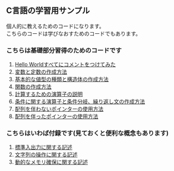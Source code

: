 ## C言語の学習用サンプル

個人的に教えるためのコードになります。<br>
こちらのコードは学びなおすためのコードでもあります。

### こちらは基礎部分習得のためのコードです
1. [Hello Worldすべてにコメントをつけてみた](https://github.com/Chronoss0518/ConsoleProject/blob/master/CProject/sample/sample1.c)
2. [変数と定数の作成方法](https://github.com/Chronoss0518/ConsoleProject/blob/master/CProject/sample/sample2.c)
3. [基本的な値型の種類と構造体の作成方法](https://github.com/Chronoss0518/ConsoleProject/blob/master/CProject/sample/sample3.c)
4. [関数の作成方法](https://github.com/Chronoss0518/ConsoleProject/blob/master/CProject/sample/sample4.c)
5. [計算するための演算子の説明](https://github.com/Chronoss0518/ConsoleProject/blob/master/CProject/sample/sample5.c)
6. [条件に関する演算子と条件分岐、繰り返し文の作成方法](https://github.com/Chronoss0518/ConsoleProject/blob/master/CProject/sample/sample6.c)
7. [配列を伴わないポインターの使用方法](https://github.com/Chronoss0518/ConsoleProject/blob/master/CProject/sample/sample7.c)
8. [配列を伴ったポインターの使用方法](https://github.com/Chronoss0518/ConsoleProject/blob/master/CProject/sample/sample8.c)

### こちらはいわば付録です(見ておくと便利な概念もあります)
1. [標準入出力に関する記述](https://github.com/Chronoss0518/ConsoleProject/blob/master/CProject/sample/sampleEx1.c)
2. [文字列の操作に関する記述](https://github.com/Chronoss0518/ConsoleProject/blob/master/CProject/sample/sampleEx2.c)
3. [動的なメモリ確保に関する記述](https://github.com/Chronoss0518/ConsoleProject/blob/master/CProject/sample/sampleEx3.c)
